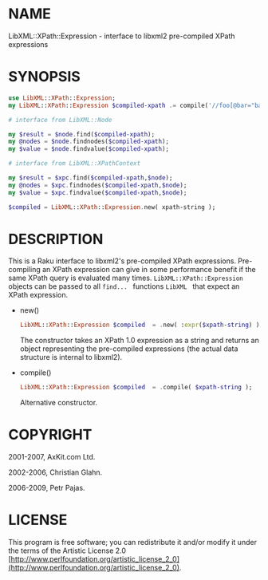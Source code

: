 NAME
====

LibXML::XPath::Expression - interface to libxml2 pre-compiled XPath expressions

SYNOPSIS
========

```raku
use LibXML::XPath::Expression;
my LibXML::XPath::Expression $compiled-xpath .= compile('//foo[@bar="baz"][position()<4]');

# interface from LibXML::Node

my $result = $node.find($compiled-xpath);
my @nodes = $node.findnodes($compiled-xpath);
my $value = $node.findvalue($compiled-xpath);

# interface from LibXML::XPathContext

my $result = $xpc.find($compiled-xpath,$node);
my @nodes = $xpc.findnodes($compiled-xpath,$node);
my $value = $xpc.findvalue($compiled-xpath,$node);

$compiled = LibXML::XPath::Expression.new( xpath-string );
```

DESCRIPTION
===========

This is a Raku interface to libxml2's pre-compiled XPath expressions. Pre-compiling an XPath expression can give in some performance benefit if the same XPath query is evaluated many times. `LibXML::XPath::Expression ` objects can be passed to all `find... ` functions `LibXML ` that expect an XPath expression. 

  * new()

    ```raku
    LibXML::XPath::Expression $compiled  = .new( :expr($xpath-string) );
    ```

    The constructor takes an XPath 1.0 expression as a string and returns an object representing the pre-compiled expressions (the actual data structure is internal to libxml2). 

  * compile()

    ```raku
    LibXML::XPath::Expression $compiled  = .compile( $xpath-string );
    ```

    Alternative constructor.

COPYRIGHT
=========

2001-2007, AxKit.com Ltd.

2002-2006, Christian Glahn.

2006-2009, Petr Pajas.

LICENSE
=======

This program is free software; you can redistribute it and/or modify it under the terms of the Artistic License 2.0 [http://www.perlfoundation.org/artistic_license_2_0](http://www.perlfoundation.org/artistic_license_2_0).

